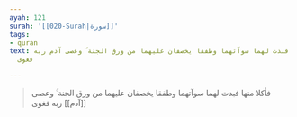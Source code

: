 ```yaml
---
ayah: 121
surah: '[[020-Surah|سورة]]'
tags:
- quran
text: فأكلا منها فبدت لهما سوآتهما وطفقا يخصفان عليهما من ورق الجنة ۚ وعصى آدم ربه
  فغوى

---
```

> فأكلا منها فبدت لهما سوآتهما وطفقا يخصفان عليهما من ورق الجنة ۚ وعصى [[آدم]] ربه فغوى
